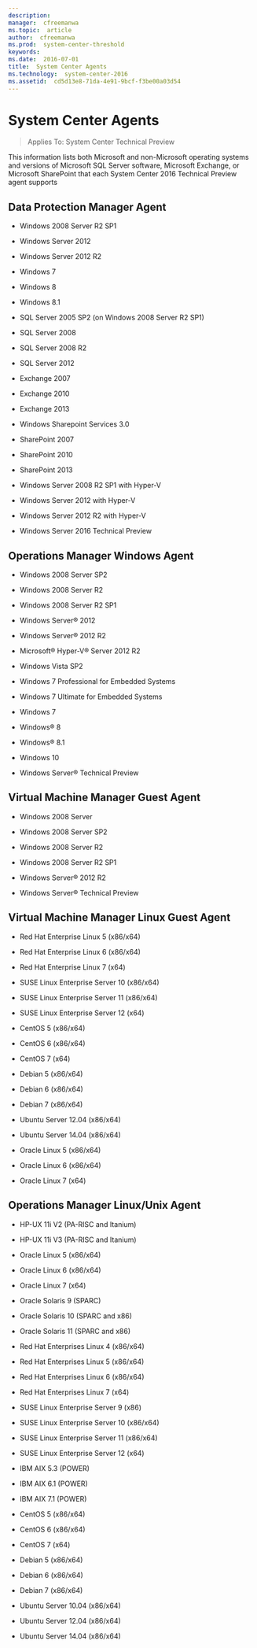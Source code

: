 ```yaml
---
description:  
manager:  cfreemanwa
ms.topic:  article
author:  cfreemanwa
ms.prod:  system-center-threshold
keywords:  
ms.date:  2016-07-01
title:  System Center Agents
ms.technology:  system-center-2016
ms.assetid:  cd5d13e8-71da-4e91-9bcf-f3be00a03d54
---
```


# System Center Agents

>Applies To: System Center Technical Preview

This information lists both Microsoft and non-Microsoft operating systems and versions of Microsoft SQL Server software, Microsoft Exchange, or Microsoft SharePoint that each System Center 2016 Technical Preview agent supports

## Data Protection Manager Agent

-   Windows 2008 Server R2 SP1

-   Windows Server 2012

-   Windows Server 2012 R2

-   Windows 7

-   Windows 8

-   Windows 8.1

-   SQL Server 2005 SP2 (on Windows 2008 Server R2 SP1)

-   SQL Server 2008

-   SQL Server 2008 R2

-   SQL Server 2012

-   Exchange 2007

-   Exchange 2010

-   Exchange 2013

-   Windows Sharepoint Services 3.0

-   SharePoint 2007

-   SharePoint 2010

-   SharePoint 2013

-   Windows Server 2008 R2 SP1 with Hyper-V

-   Windows Server 2012 with Hyper-V

-   Windows Server 2012 R2 with Hyper-V

-   Windows Server 2016 Technical Preview

## Operations Manager Windows Agent

-   Windows 2008 Server SP2

-   Windows 2008 Server R2

-   Windows 2008 Server R2 SP1

-   Windows Server&reg; 2012

-   Windows Server&reg; 2012 R2

-   Microsoft&reg; Hyper-V&reg; Server 2012 R2

-   Windows Vista SP2

-   Windows 7 Professional for Embedded Systems

-   Windows 7 Ultimate for Embedded Systems

-   Windows 7

-   Windows&reg; 8

-   Windows&reg; 8.1

-   Windows 10

-   Windows Server&reg; Technical Preview

## Virtual Machine Manager Guest Agent

-   Windows 2008 Server

-   Windows 2008 Server SP2

-   Windows 2008 Server R2

-   Windows 2008 Server R2 SP1

-   Windows Server&reg; 2012 R2

-   Windows Server&reg; Technical Preview

## Virtual Machine Manager Linux Guest Agent

-   Red Hat Enterprise Linux 5 (x86/x64)

-   Red Hat Enterprise Linux 6 (x86/x64)

-   Red Hat Enterprise Linux 7 (x64)

-   SUSE Linux Enterprise Server 10 (x86/x64)

-   SUSE Linux Enterprise Server 11 (x86/x64)

-   SUSE Linux Enterprise Server 12 (x64)

-   CentOS 5 (x86/x64)

-   CentOS 6 (x86/x64)

-   CentOS 7 (x64)

-   Debian 5 (x86/x64)

-   Debian 6 (x86/x64)

-   Debian  7 (x86/x64)

-   Ubuntu Server 12.04 (x86/x64)

-   Ubuntu Server 14.04 (x86/x64)

-   Oracle Linux 5 (x86/x64)

-   Oracle Linux 6 (x86/x64)

-   Oracle Linux 7 (x64)

## Operations Manager Linux/Unix Agent

-   HP-UX 11i V2 (PA-RISC and Itanium)

-   HP-UX 11i V3 (PA-RISC and Itanium)

-   Oracle Linux 5 (x86/x64)

-   Oracle Linux 6 (x86/x64)

-   Oracle Linux 7 (x64)

-   Oracle Solaris 9 (SPARC)

-   Oracle Solaris 10 (SPARC and x86)

-   Oracle Solaris 11 (SPARC and x86)

-   Red Hat Enterprises Linux 4 (x86/x64)

-   Red Hat Enterprises Linux 5 (x86/x64)

-   Red Hat Enterprises Linux 6 (x86/x64)

-   Red Hat Enterprises Linux 7 (x64)

-   SUSE Linux Enterprise Server 9 (x86)

-   SUSE Linux Enterprise Server 10 (x86/x64)

-   SUSE Linux Enterprise Server 11 (x86/x64)

-   SUSE Linux Enterprise Server 12 (x64)

-   IBM AIX 5.3 (POWER)

-   IBM AIX 6.1 (POWER)

-   IBM AIX 7.1 (POWER)

-   CentOS 5 (x86/x64)

-   CentOS 6 (x86/x64)

-   CentOS 7 (x64)

-   Debian 5 (x86/x64)

-   Debian 6 (x86/x64)

-   Debian 7 (x86/x64)

-   Ubuntu Server 10.04 (x86/x64)

-   Ubuntu Server 12.04 (x86/x64)

-   Ubuntu Server 14.04 (x86/x64)

